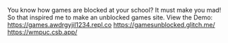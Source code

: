 You know how games are blocked at your school? It must make you mad! So that inspired me to make an unblocked games site. 
View the Demo:
https://games.awdrgyjil1234.repl.co
https://gamesunblocked.glitch.me/
https://wmpuc.csb.app/
